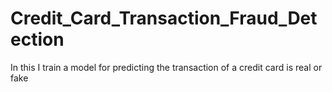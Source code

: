 # Credit_Card_Transaction_Fraud_Detection
In this I train a model for predicting the transaction of a credit card is real or fake
